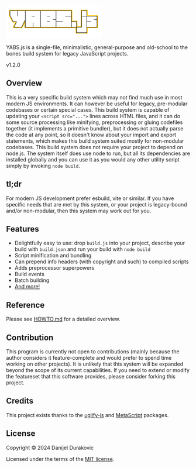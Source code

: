 ![YABS.js](/logo.png?raw=true)

YABS.js is a single-file, minimalistic, general-purpose and old-school to the bones build system for legacy JavaScript projects.

v1.2.0

## Overview

This is a very specific build system which may not find much use in most modern JS environments. It can however be useful for legacy, pre-modular codebases or certain special cases. This build system is capable of updating your `<script src="...">` lines across HTML files, and it can do some source processing like minifying, preprocessing or gluing codefiles together (it implements a primitive bundler), but it does not actually parse the code at any point, so it doesn't know about your import and export statements, which makes this build system suited mostly for non-modular codebases. This build system does not require your project to depend on node.js. The system itself does use node to run, but all its dependencies are installed globally and you can use it as you would any other utility script simply by invoking `node build`.

## tl;dr

For modern JS development prefer esbuild, vite or similar. If you have specific needs that are met by this system, or your project is legacy-bound and/or non-modular, then this system may work out for you.

## Features

- Delightfully easy to use: drop `build.js` into your project, describe your build with `build.json` and run your build with `node build`
- Script minification and bundling
- Can prepend info headers (with copyright and such) to compiled scripts
- Adds preprocessor superpowers
- Build events
- Batch building
- [And more!](/HOWTO.md)

## Reference

Please see [HOWTO.md](/HOWTO.md) for a detailed overview.

## Contribution

This program is currently not open to contributions (mainly because the author considers it feature-complete and would prefer to spend time working on other projects). It is unlikely that this system will be expanded beyond the scope of its current capabilities. If you need to extend or modify the featureset that this software provides, please consider forking this project.

## Credits

This project exists thanks to the [uglify-js](https://www.npmjs.com/package/uglify-js) and [MetaScript](https://www.npmjs.com/package/metascript) packages.

## License

Copyright © 2024 Danijel Durakovic

Licensed under the terms of the [MIT license](LICENSE).
